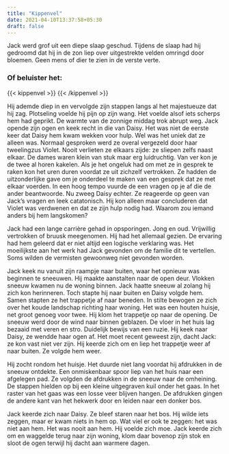 ```yaml
---
title: "Kippenvel"
date: 2021-04-10T13:37:58+05:30
draft: false
---
```


Jack werd grof uit een diepe slaap geschud. Tijdens de slaap had hij gedroomd dat hij in de zon liep over uitgestrekte velden omringd door bloemen. Geen mens of dier te zien in de verste verte.
### Of beluister het:
{{< kippenvel >}}
{{< /kippenvel >}}

Hij ademde diep in en vervolgde zijn stappen langs al het majestueuze dat hij zag. Plotseling voelde hij pijn op zijn wang. Het voelde alsof iets scherps hem had geprikt. De warmte van de zonnige middag trok abrupt weg. Jack opende zijn ogen en keek recht in die van Daisy. Het was niet de eerste keer dat Daisy hem kwam wekken voor hulp. Wel was het uniek dat ze alleen was. Normaal gesproken werd ze overal vergezeld door haar tweelingzus Violet. Nooit verlieten ze elkaars zijde: ze sliepen zelfs naast elkaar. De dames waren klein van stuk maar erg luidruchtig. Van ver kon je de twee al horen kakelen. Als je het ongeluk had om met ze in gesprek te raken kon het uren duren voordat ze uit zichzelf vertrokken. Ze hadden de uitzonderlijke gave om je onderdeel te maken van een gesprek dat ze met elkaar voerden. In een hoog tempo vuurde de een vragen op je af die de ander beantwoorde. Nu zweeg Daisy echter. Ze reageerde op geen van Jack’s vragen en leek catatonisch. Hij kon alleen maar concluderen dat Violet was verdwenen en dat ze zijn hulp nodig had. Waarom zou iemand anders bij hem langskomen?

Jack had een lange carrière gehad in opsporingen. Jong en oud. Vrijwillig vertrokken of bruusk meegenomen. Hij had het allemaal gezien. De ervaring had hem geleerd dat er niet altijd een logische verklaring was. Het moeilijkste aan het werk had Jack gevonden om de familie dit te vertellen. Soms wilden de vermisten gewoonweg niet gevonden worden.

Jack keek nu vanuit zijn raampje naar buiten, waar het opnieuw was beginnen te sneeuwen. Hij maakte aanstalten naar de open deur. Vlokken sneeuw kwamen nu de woning binnen. Jack haatte sneeuw al zolang hij zich kon herinneren. Toch stapte hij naar buiten en Daisy volgde hem. Samen stapten ze het trappetje af naar beneden. In stilte bewogen ze zich over het koude landschap richting haar woning. Het was een houten huisje, net groot genoeg voor twee. Hij klom het trappetje op naar de opening. De sneeuw werd door de wind naar binnen geblazen. De vloer in het huis lag bezaaid met veren en stro.  Duidelijk bewijs van een ruzie. Hij keek naar Daisy, ze wendde haar ogen af. Het moet recent geweest zijn, dacht Jack: ze kon vast niet ver zijn. Hij keerde zich om en liep het trappetje weer af naar buiten. Ze volgde hem weer.

Hij zocht rondom het huisje. Het duurde niet lang voordat hij afdrukken in de sneeuw ontdekte. Een onmiskenbaar spoor liep van het huis naar een afgelegen pad. Ze volgden de afdrukken in de sneeuw naar de omheining. De stappen hielden op bij een kleine uitgegraven kuil onder het gaas. In het raster van het gaas was een losse veer blijven hangen. De afdrukken gingen de andere kant van het hekwerk door en leiden naar een donker bos.


Jack keerde zich naar Daisy. Ze bleef staren naar het bos. Hij wilde iets zeggen, maar er kwam niets in hem op. Wat viel er ook te zeggen: het was niet aan hem. Het was nooit aan hem. Hij voelde zich moe. Jack keerde zich om en waggelde terug naar zijn woning, klom daar bovenop zijn stok en sloot de ogen terwijl hij dacht aan warmere dagen.
